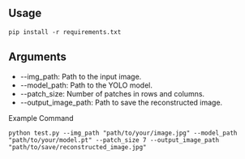 ## Usage
```
pip install -r requirements.txt
```
## Arguments
* --img_path: Path to the input image.
* --model_path: Path to the YOLO model.
* --patch_size: Number of patches in rows and columns.
* --output_image_path: Path to save the reconstructed image.
  
Example Command
 ```
python test.py --img_path "path/to/your/image.jpg" --model_path "path/to/your/model.pt" --patch_size 7 --output_image_path "path/to/save/reconstructed_image.jpg"
 ```
